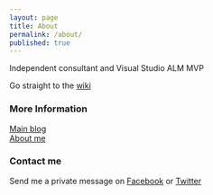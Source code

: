 ```yaml
---
layout: page
title: About
permalink: /about/
published: true
---
```



Independent consultant and Visual Studio ALM MVP


Go straight to the [wiki](wiki.md)


### More Information

[Main blog](http://hermit.no)   
[About me](http://about.me/terjes)


### Contact me

Send me a private message on [Facebook](http://facebook.com/Terje.Sandstrom) or [Twitter](http://twitter.com/OsirisTerje)

